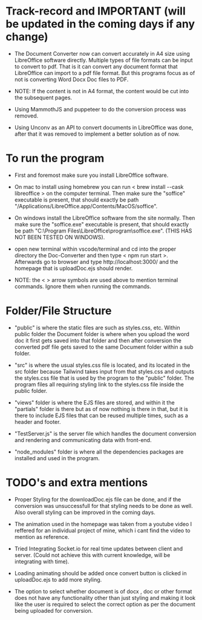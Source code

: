 # Track-record and IMPORTANT (will be updated in the coming days if any change)

- The Document Converter now can convert accurately in A4 size using LibreOffice software directly.
Multiple types of file formats can be input to convert to pdf. That is it can convert any document format that LibreOffice can import to a pdf file format. But this programs focus as of not is converting Word Docx Doc files to PDF.

- NOTE: If the content is not in A4 format, the content would be cut into the subsequent pages.

- Using MammothJS and puppeteer to do the conversion process was removed.

- Using Unconv as an API to convert documents in LibreOffice was done, after that it was removed to implement a better solution as of now.


# To run the program
- First and foremost make sure you install LibreOffice software.

- On mac to install using homebrew you can run < brew install --cask libreoffice > on the computer terminal. Then make sure the "soffice" executable is present, that should exactly be path "/Applications/LibreOffice.app/Contents/MacOS/soffice".

- On windows install the LibreOffice software from the site normally. Then make sure the "soffice.exe" executable is present, that should exactly be path "C:\\Program Files\\LibreOffice\\program\\soffice.exe".
(THIS HAS NOT BEEN TESTED ON WINDOWS).

- open new terminal within vscode/terminal and cd into the proper directory the Doc-Converter and then type < npm run start >. Afterwards go to browser and type http://localhost:3000/ and the homepage that is uploadDoc.ejs should render.

- NOTE: the < > arrow symbols are used above to mention terminal commands. Ignore them when running the commands.

# Folder/File Structure

- "public" is where the static files are such as styles.css, etc. Within public folder the Document folder is where when you upload the word doc it first gets saved into that folder and then after conversion the converted pdf file gets saved to the same Document folder within a sub folder.

- "src" is where the usual styles.css file is located, and its located in the src folder because Tailwind takes input from that styles.css and outputs the styles.css file that is used by the program to the "public" folder. The program files all requiring styling link to the styles.css file inside the public folder.

- "views" folder is where the EJS files are stored, and within it the "partials" folder is there but as of now nothing is there in that, but it is there to include EJS files that can be reused multiple times, such as a header and footer.

- "TestServer.js" is the server file which handles the document conversion and rendering and communicating data with front-end.

- "node_modules" folder is where all the dependencies packages are installed and used in the program.

# TODO's and extra mentions
 
- Proper Styling for the downloadDoc.ejs file can be done, and if the conversion was unsuccessfull for that styling needs to be done as well. Also overall styling can be improved in the coming days.

- The animation used in the homepage was taken from a youtube video I reffered for an individual project of mine, which i cant find the video to mention as reference.

- Tried Integrating Socket.io for real time updates between client and server. (Could not achieve this with current knowledge, will be integrating with time).

- Loading animating should be added once convert button is clicked in uploadDoc.ejs to add more styling.

- The option to select whether document is of docx , doc or other format does not have any functionality other than just styling and making it look like the user is required to select the correct option as per the document being uploaded for conversion.